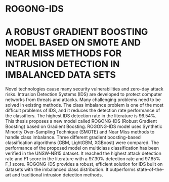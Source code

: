 # ROGONG-IDS
# A ROBUST GRADIENT BOOSTING MODEL BASED ON SMOTE AND NEAR MISS METHODS FOR INTRUSION DETECTION IN IMBALANCED DATA SETS

Novel technologies cause many security vulnerabilities and zero-day attack risks. Intrusion Detection Systems (IDS) are developed to protect computer networks from threats and attacks. Many challenging problems need to be solved in existing methods. The class imbalance problem is one of the most difficult problems of IDS, and it reduces the detection rate performance of the classifiers. The highest IDS detection rate in the literature is 96.54%. This thesis proposes a new model called ROGONG-IDS (Robust Gradient Boosting) based on Gradient Boosting. ROGONG-IDS model uses Synthetic Minority Over-Sampling Technique (SMOTE) and Near Miss methods to handle class imbalance. Three different gradient boosting-based classification algorithms (GBM, LightGBM, XGBoost) were compared.  The performance of the proposed model on multiclass classification has been verified in the UNSW-NB15 dataset. It reached the highest attack detection rate and F1  score in the literature with a 97.30% detection rate and 97.65% F_1  score. ROGONG-IDS provides a robust, efficient solution for IDS built on datasets with the imbalanced class distribution. It outperforms state-of-the-art and traditional intrusion detection methods.

